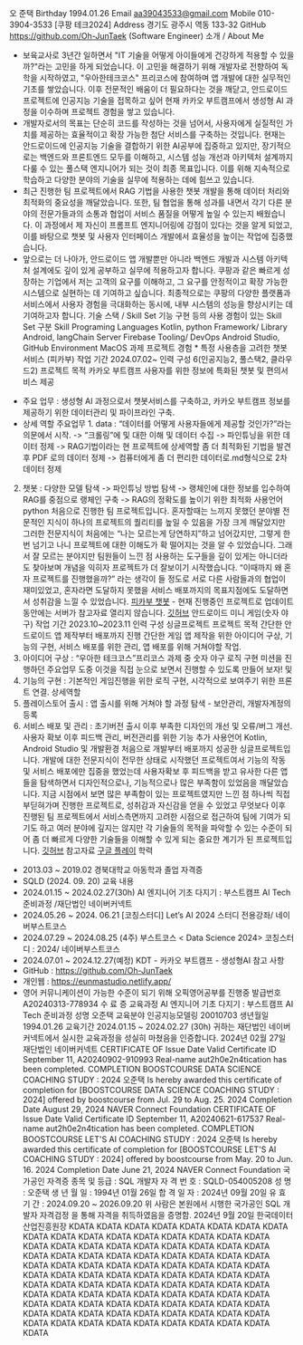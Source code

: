 오 준택 Birthday 1994.01.26
Email aa39043533@gmail.com
Mobile 010-3904-3533
[쿠팡 테크2024]
Address 경기도 광주시 역동 133-32
GitHub https://github.com/Oh-JunTaek
(Software Engineer)
소개 / About Me
- 보육교사로 3년간 일하면서 "IT 기술을 어떻게 아이들에게 건강하게 적용할 수 있을까?"라는 고민을
하게 되었습니다. 이 고민을 해결하기 위해 개발자로 전향하여 독학을 시작하였고, "우아한테크코스"
프리코스에 참여하며 앱 개발에 대한 실무적인 기초를 쌓았습니다. 이후 전문적인 배움이 더
필요하다는 것을 깨닫고, 안드로이드 프로젝트에 인공지능 기술을 접목하고 싶어 현재 카카오
부트캠프에서 생성형 AI 과정을 이수하며 프로젝트 경험을 쌓고 있습니다.
- 개발자로서의 목표는 단순히 코드를 작성하는 것을 넘어서, 사용자에게 실질적인 가치를 제공하는
효율적이고 확장 가능한 첨단 서비스를 구축하는 것입니다. 현재는 안드로이드에 인공지능 기술을
결합하기 위한 AI공부에 집중하고 있지만, 장기적으로는 백엔드와 프론트엔드 모두를 이해하고,
시스템 성능 개선과 아키텍처 설계까지 다룰 수 있는 풀스택 엔지니어가 되는 것이 최종 목표입니다.
이를 위해 지속적으로 학습하고 다양한 분야의 기술을 실무에 적용하는 데에 힘쓰고 있습니다.
- 최근 진행한 팀 프로젝트에서 RAG 기법을 사용한 챗봇 개발을 통해 데이터 처리와 최적화의
중요성을 깨달았습니다. 또한, 팀 협업을 통해 성과를 내면서 각기 다른 분야의 전문가들과의 소통과
협업이 서비스 품질을 어떻게 높일 수 있는지 배웠습니다. 이 과정에서 제 자신이 프롬프트
엔지니어링에 강점이 있다는 것을 알게 되었고, 이를 바탕으로 챗봇 및 사용자 인터페이스 개발에서
효율성을 높이는 작업에 집중했습니다.
- 앞으로는 더 나아가, 안드로이드 앱 개발뿐만 아니라 백엔드 개발과 시스템 아키텍처 설계에도 깊이
있게 공부하고 실무에 적용하고자 합니다. 쿠팡과 같은 빠르게 성장하는 기업에서 저는 고객의
요구를 이해하고, 그 요구를 안정적이고 확장 가능한 시스템으로 실현하는 데 기여하고 싶습니다.
최종적으로는 쿠팡의 다양한 플랫폼과 서비스에서 사용자 경험을 극대화하는 동시에, 내부 시스템의
성능을 향상시키는 데 기여하고자 합니다.
기술 스택 / Skill Set
기능 구현 등의 사용 경험이 있는 Skill Set
구분 Skill
Programing Languages Kotlin, python
Framework/ Library Android, langChain
Server Firebase
Tooling/ DevOps Android Studio, GitHub
Environment MacOS
과제 프로젝트 경험 *
특정 사용층을 고려한 챗봇 서비스 (피카부)
작업 기간 2024.07.02~
인력 구성 6(인공지능2, 풀스택2, 클라우드2)
프로젝트 목적 카카오 부트캠프 사용자를 위한 정보에 특화된 챗봇 및 편의서비스 제공
* 주요 업무 : 생성형 AI 과정으로서 챗봇서비스를 구축하고, 카카오 부트캠프 정보를 제공하기
위한 데이터관리 및 파이프라인 구축.
* 상세 역할
주요업무 1. data : “데이터를 어떻게 사용자들에게 제공할 것인가?”라는 의문에서 시작. -> “크롤링”에
및 대한 이해 및 데이터 수집 -> 파인튜닝을 위한 데이터 정제 -> RAG기법이라는 현 프로젝트에
상세역할 좀 더 최적화된 기법을 발견 후 PDF 로의 데이터 정제 -> 컴퓨터에게 좀 더 편리한
데이터로.md형식으로 2차 데이터 정제
2. 챗봇 : 다양한 모델 탐색 -> 파인튜닝 방법 탐색 -> 랭체인에 대한 정보를 입수하여 RAG를
중점으로 랭체인 구축 -> RAG의 정확도를 높이기 위한 최적화
사용언어 python
처음으로 진행한 팀 프로젝트입니다. 혼자할때는 느끼지 못했던 분야별 전문적인 지식이
하나의 프로젝트의 퀄리티를 높일 수 있음을 가장 크게 깨달았지만 그러한 전문지식이
처음에는 “나는 모르는게 당연하지”하고 넘어갔지만, 그렇게 한 번 넘기고 나니 프로젝트에
대한 이해도가 확 떨어지는 것을 알 수 있었습니다. 그래서 잘 모르는 분야지만 팀원들이
느낀 점
사용하는 도구들을 깊이 있게는 아니더라도 찾아보며 개념을 익히자 프로젝트가 더 잘보이기
시작했습니다. “이때까지 왜 혼자 프로젝트를 진행했을까?” 라는 생각이 들 정도로 서로 다른
사람들과의 협업이 재미있었고, 혼자라면 도달하지 못했을 서비스 배포까지의 목표지점에도
도달하면서 성취감을 느낄 수 있었습니다.
[피카부 챗봇](https://ktb-chatbot.shop/) - 현재 진행중인 프로젝트로 업데이트 동안에는 서버가
참고자료 열리지 않습니다.
[깃허브](https://github.com/kakaotech-bootcamp-11)
안드로이드 미니 게임(숫자 야구)
작업 기간 2023.10~2023.11
인력 구성 싱글프로젝트
프로젝트 목적 간단한 안드로이드 앱 제작부터 배포까지 진행
간단한 게임 앱 제작을 위한 아이디어 구상, 기능의 구현, 서비스 배포를 위한 관리, 앱 배포를
위해 거쳐야할 작업.
1. 아이디어 구상 : “우아한 테크코스”프리코스 과제 중 숫자 야구 로직 구현 미션을 진행하던
주요업무
도중 이것을 직접 눈으로 보면서 진행할 수 있도록 만들어 보자!
및
2. 기능의 구현 : 기본적인 게임진행을 위한 로직 구현, 시각적으로 보여주기 위한 프론트 연결.
상세역할
3. 플레이스토어 출시 : 앱 출시를 위해 거쳐야 할 과정 탐색 - 보안관리, 개발자계정의 등록
4. 서비스 배포 및 관리 : 초기버전 출시 이후 부족한 디자인의 개선 및 오류/버그 개선.
사용자 확보 이후 피드백 관리, 버전관리를 위한 기능 추가
사용언어
Kotlin, Android Studio
및 개발환경
처음으로 개발부터 배포까지 성공한 싱글프로젝트입니다. 개발에 대한 전문지식이 전무한
상태로 시작했던 프로젝트여서 기능의 작동 및 서비스 배포에만 집중을 했었는데 사용자확보
후 피드백을 받고 유사한 다른 앱들을 탐색하면서 디자인적으로나, 기능적으로나 많은
부족함이 있었음을 깨달았습니다. 지금 시점에서 보면 많은 부족함이 있는 프로젝트였지만
느낀 점
하나씩 직접 부딛혀가며 진행한 프로젝트로, 성취감과 자신감을 얻을 수 있었고 무엇보다 이후
진행된 팀 프로젝트에서 서비스측면까지 고려한 시점으로 접근하여 팀에 기여가 되기도 하고
여러 분야에 깊지는 않지만 각 기술들의 목적을 파악할 수 있는 수준이 되어 좀 더 빠르게
다양한 기술들을 이해할 수 있게 되는 중요한 계기가 된 프로젝트입니다.
[깃허브](https://github.com/Oh-JunTaek/MiniBaseball)
참고자료
[구글 플레이](https://play.google.com/store/apps/details?id=com.eubaseball.minibaseball)
학력
- 2013.03 ~ 2019.02 경북대학교 아동학과 졸업
자격증
- SQLD (2024. 09. 20)
교육 내용
- 2024.01.15 ~ 2024.02.27(30h) AI 엔지니어 기초 다지기 : 부스트캠프 AI Tech 준비과정
/재단법인 네이버커넥트
- 2024.05.26 ~ 2024. 06.21 [코칭스터디] Let’s AI 2024 스터디 전용강좌/ 네이버부스트코스
- 2024.07.29 ~ 2024.08.25 (4주) 부스트코스 < Data Science 2024> 코칭스터디 : 2024/
네이버부스트코스
- 2024.07.01 ~ 2024.12.27(예정) KDT - 카카오 부트캠프 - 생성형AI
참고 사항
- GitHub : https://github.com/Oh-JunTaek
- 개인웹 : https://eunmastudio.netlify.app/
- 영어 커뮤니케이션이 가능한 수준이 되기 위해 오픽영어공부를 진행중
발급번호
A20240313-778934
수 료 증
교육과정 AI 엔지니어 기초 다지기 : 부스트캠프 AI Tech 준비과정 성명 오준택
교육분야 인공지능모델링 20010703 생년월일 1994.01.26
교육기간 2024.01.15 ~ 2024.02.27 (30h)
귀하는 재단법인 네이버커넥트에서 실시한
교육과정을 성실히 마쳤음을 인증합니다.
2024년 02월 27일
재단법인 네이버커넥트
CERTIFICATE OF Issue Date Valid Certificate ID
September 11, A20240902-910993
Real-name aut2h0e2n4tication has been completed.
COMPLETION
BOOSTCOURSE DATA SCIENCE COACHING STUDY : 2024
오준택
Is hereby awarded this certificate of completion for [BOOSTCOURSE DATA SCIENCE COACHING STUDY : 2024] offered by boostcourse from Jul. 29 to Aug. 25.
2024
Completion Date August 29, 2024
NAVER Connect Foundation
CERTIFICATE OF Issue Date Valid Certificate ID
September 11, A20240621-617537
Real-name aut2h0e2n4tication has been completed.
COMPLETION
BOOSTCOURSE LET'S AI COACHING STUDY : 2024
오준택
Is hereby awarded this certificate of completion for [BOOSTCOURSE LET'S AI COACHING STUDY : 2024] offered by boostcourse from May. 20 to Jun. 16. 2024
Completion Date June 21, 2024
NAVER Connect Foundation
국가공인 자격증
종목 및 등급 : SQL 개발자
자 격 번 호 : SQLD-054005208
성 명 : 오준택
생 년 월 일 : 1994년 01월 26일
합 격 일 자 : 2024년 09월 20일
유 효 기 간 : 2024.09.20 ~ 2026.09.20
위 사람은 본원에서 시행한 국가공인 SQL 개발자 자격검정
을 통해 자격을 취득하였음을 증명함.
2024년 9월 20일
한국데이터산업진흥원장
KDATA
KDATA
KDATA
KDATA
KDATA
KDATA
KDATA
KDATA
KDATA
KDATA
KDATA
KDATA
KDATA
KDATA
KDATA
KDATA
KDATA
KDATA
KDATA
KDATA
KDATA
KDATA
KDATA
KDATA
KDATA
KDATA
KDATA
KDATA
KDATA
KDATA
KDATA
KDATA
KDATA
KDATA
KDATA
KDATA
KDATA
KDATA
KDATA
KDATA
KDATA
KDATA
KDATA
KDATA
KDATA
KDATA
KDATA
KDATA
KDATA
KDATA
KDATA
KDATA
KDATA
KDATA
KDATA
KDATA
KDATA
KDATA
KDATA
KDATA
KDATA
KDATA
KDATA KDATA KDATA KDATA KDATA KDATA KDATA KDATA KDATA KDATA KDATA KDATA KDATA KDATA KDATA KDATA
KDATA KDATA KDATA KDATA KDATA KDATA KDATA KDATA KDATA KDATA KDATA KDATA KDATA KDATA KDATA KDATA KDATA KDATA KDATA KDATA KDATA

